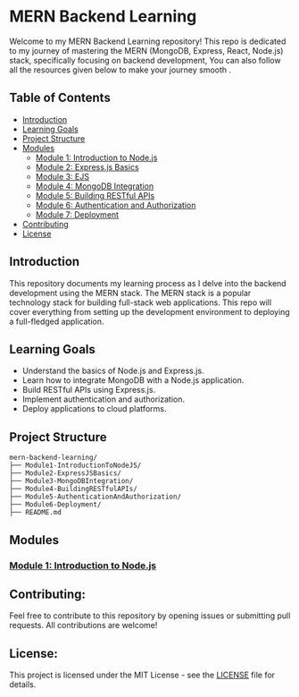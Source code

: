 # MERN Backend Learning

Welcome to my MERN Backend Learning repository! This repo is dedicated to my journey of mastering the MERN (MongoDB, Express, React, Node.js) stack, specifically focusing on backend development, You can also follow all the resources given below to make your journey smooth .

## Table of Contents

- [Introduction](#introduction)
- [Learning Goals](#learning-goals)
- [Project Structure](#project-structure)
- [Modules](#modules)
  - [Module 1: Introduction to Node.js](#module-1-introduction-to-nodejs)
  - [Module 2: Express.js Basics](#module-2-expressjs-basics)
  - [Module 3: EJS](#module-3-ejs)
  - [Module 4: MongoDB Integration](#module-3-mongodb-integration)
  - [Module 5: Building RESTful APIs](#module-4-building-restful-apis)
  - [Module 6: Authentication and Authorization](#module-5-authentication-and-authorization)
  - [Module 7: Deployment](#module-6-deployment)
- [Contributing](#contributing)
- [License](#license)

## Introduction

This repository documents my learning process as I delve into the backend development using the MERN stack. The MERN stack is a popular technology stack for building full-stack web applications. This repo will cover everything from setting up the development environment to deploying a full-fledged application.

## Learning Goals

- Understand the basics of Node.js and Express.js.
- Learn how to integrate MongoDB with a Node.js application.
- Build RESTful APIs using Express.js.
- Implement authentication and authorization.
- Deploy applications to cloud platforms.

## Project Structure

```plaintext
mern-backend-learning/
├── Module1-IntroductionToNodeJS/
├── Module2-ExpressJSBasics/
├── Module3-MongoDBIntegration/
├── Module4-BuildingRESTfulAPIs/
├── Module5-AuthenticationAndAuthorization/
├── Module6-Deployment/
├── README.md
``` 

## Modules 

### [Module 1: Introduction to Node.js](./Node)  


## Contributing: 

Feel free to contribute to this repository by opening issues or submitting pull requests. All contributions are welcome!

## License: 

This project is licensed under the MIT License - see the [LICENSE](../LICENSE.txt) file for details.